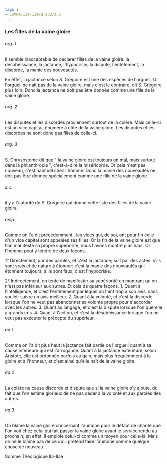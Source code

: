 ```yaml
---
tags : 
- Summa/IIa-IIæ/q.132/a.5
---
```


### Les filles de la vaine gloire

###### arg. 1
Il semble inacceptable de déclarer filles de la vaine gloire: la désobéissance, la jactance, l'hypocrisie, la dispute, l'entêtement, la discorde, la manie des nouveautés. 

En effet, la jactance selon S. Grégoire est une des espèces de l'orgueil. Or l'orgueil ne naît pas de la vaine gloire, mais c'est le contraire, dit S. Grégoire plus loin. Donc la jactance ne doit pas être donnée comme une fille de la vaine gloire. 

###### arg. 2
Les disputes et les discordes proviennent surtout de la colère. Mais celle-ci est un vice capital, énuméré à côté de la vaine gloire. Les disputes et les discordes ne sont donc pas filles de celle-ci. 

###### arg. 3
S. Chrysostome dit que " la vaine gloire est toujours un mal, mais surtout dans la philanthropie ", c'est-à-dire la miséricorde. Or cela n'est pas nouveau, c'est habituel chez l'homme. Donc la manie des nouveautés ne doit pas être donnée spécialement comme une fille de la vaine gloire. 

###### s.c.
il y a l'autorité de S. Grégoire qui donne cette liste des filles de la vaine gloire. 

###### resp.
Comme on l'a dit précédemment . les vices qui, de soi, ont pour fin celle d'un vice capital sont appelées ses filles. Or la fin de la vaine gloire est que l'on manifeste sa propre supériorité, nous l'avons montré plus haut. Or l'homme peut y tendre de deux façons. 

1° Directement, par des paroles, et c'est la jactance; soit par des actes: s'ils sont vrais et de nature à étonner: c'est la manie des nouveautés qui étonnent toujours; s'ils sont faux, c'est l'hypocrisie. 

2° Indirectement, on tente de manifester sa supériorité en montrant qu'on n'est pas inférieur aux autres. Et cela de quatre façons. 1. Quant à l'intelligence, et c'est l'entêtement par lequel on tient trop à son avis, sans vouloir suivre un avis meilleur. 2. Quant à la volonté, et c'est la discorde, lorsque l'on ne veut pas abandonner sa volonté propre pour s'accorder avec les autres. 3. Quant au langage, et c'est la dispute lorsque l'on querelle à grands cris. 4. Quant à l'action, et c'est la désobéissance lorsque l'on ne veut pas exécuter le précepte du supérieur. 

###### ad 1
Comme on l'a dit plus haut la jactance fait partie de l'orgueil quant à sa cause intérieure qui est l'arrogance. Quant à la jactance extérieure, selon Aristote, elle est ordonnée parfois au gain, mais plus fréquemment à la gloire et à l'honneur, et c'est ainsi qu'elle naît de la vaine gloire. 

###### ad 2
La colère ne cause discorde et dispute que si la vaine gloire s'y ajoute, du fait que l'on estime glorieux de ne pas céder à la volonté et aux paroles des autres. 

###### ad 3
On blâme la vaine gloire concernant l'aumône pour le défaut de charité que l'on voit chez celui qui fait passer la vaine gloire avant le service rendu au prochain; en effet, il emploie celui-ci comme un moyen pour celle-là. Mais on ne le blâme pas de ce qu'il prétend faire l'aumône comme quelque chose de nouveau. 

Somme Théologique IIa-IIae 

